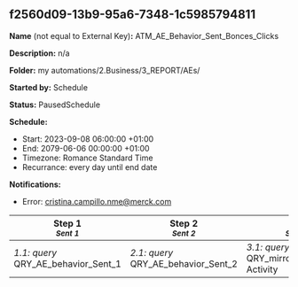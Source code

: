 ## f2560d09-13b9-95a6-7348-1c5985794811

**Name** (not equal to External Key)**:** ATM_AE_Behavior_Sent_Bonces_Clicks

**Description:** n/a

**Folder:** my automations/2.Business/3_REPORT/AEs/

**Started by:** Schedule

**Status:** PausedSchedule

**Schedule:**

* Start: 2023-09-08 06:00:00 +01:00
* End: 2079-06-06 00:00:00 +01:00
* Timezone: Romance Standard Time
* Recurrance: every day until end date

**Notifications:**

* Error: cristina.campillo.nme@merck.com

| Step 1<br>_<small>Sent 1</small>_ | Step 2<br>_<small>Sent 2</small>_ | Step 3<br>_<small>Sent historical</small>_ | Step 4<br>_<small>Bounces 1<br></small>_ | Step 5<br>_<small>Bounces 2<br></small>_ | Step 6<br>_<small>Historical bounces</small>_ | Step 7<br>_<small>All clicks</small>_ | Step 8<br>_<small>Historical clicks</small>_ |
| --- | --- | --- | --- | --- | --- | --- | --- |
| _1.1: query_<br>QRY_AE_behavior_Sent_1 | _2.1: query_<br>QRY_AE_behavior_Sent_2 | _3.1: query_<br>QRY_mirror_AE_behavior_sent_ Activity | _4.1: query_<br>QRY_AE_bounces_1 | _5.1: query_<br>QRY_AE_bounces_2_replace_hardfail | _6.1: query_<br>QRY_mirror_AE_behavior_bounces_ Activity | _7.1: query_<br>QRY_AE_behavior_all_clicks | _8.1: query_<br>QRY_mirror_AE_all_clicks_ Activity |
